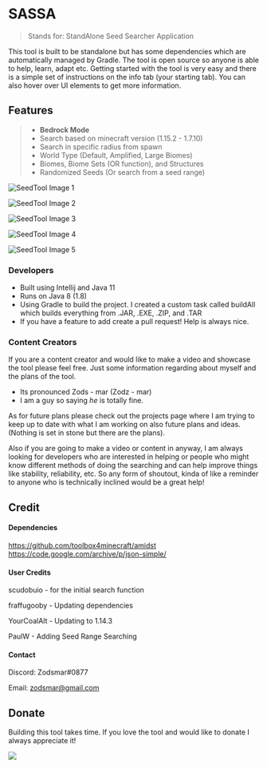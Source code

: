 # SASSA 

> Stands for: StandAlone Seed Searcher Application

This tool is built to be standalone but has some dependencies which are automatically managed by Gradle. The tool is open source so anyone is able to help, learn, adapt etc.
Getting started with the tool is very easy and there is a simple set of instructions on the info tab (your starting tab). You can
also hover over UI elements to get more information.

## Features

> - **Bedrock Mode**
> - Search based on minecraft version (1.15.2 - 1.7.10)
> - Search in specific radius from spawn
> - World Type (Default, Amplified, Large Biomes)
> - Biomes, Biome Sets (OR function), and Structures
> - Randomized Seeds (Or search from a seed range)


![SeedTool Image 1](https://imgur.com/a/O1NrAxF)

![SeedTool Image 2](https://imgur.com/a/kYzIveX)

![SeedTool Image 3](https://imgur.com/a/hmI5Hgz)

![SeedTool Image 4](https://imgur.com/a/W6NNLYi)

![SeedTool Image 5](https://imgur.com/a/MXpEFJa)

### Developers

- Built using Intellij and Java 11
- Runs on Java 8 (1.8)
- Using Gradle to build the project. I created a custom task called buildAll which 
builds everything from .JAR, .EXE, .ZIP, and .TAR
- If you have a feature to add create a pull request! Help is always nice.

### Content Creators

If you are a content creator and would like to make a video and showcase the tool please feel free. 
Just some information regarding about myself and the plans of the tool.

- Its pronounced Zods - mar (Zodz - mar)
- I am a guy so saying *he* is totally fine.

As for future plans please check out the projects page where I am trying to keep up to date with what
I am working on also future plans and ideas. (Nothing is set in stone but there are the plans).

Also if you are going to make a video or content in anyway, I am always looking for developers who
are interested in helping or people who might know different methods of doing the searching and can help
improve things like stability, reliability, etc. So any form of shoutout, kinda of like a reminder to anyone
who is technically inclined would be a great help!

## Credit

#### Dependencies
https://github.com/toolbox4minecraft/amidst
https://code.google.com/archive/p/json-simple/

#### User Credits
scudobuio - for the initial search function

fraffugooby - Updating dependencies

YourCoalAlt - Updating to 1.14.3

PaulW - Adding Seed Range Searching

#### Contact

Discord: Zodsmar#0877

Email: zodsmar@gmail.com

## Donate

Building this tool takes time. If you love the tool and would like to donate I always appreciate it!

[![](https://www.paypalobjects.com/en_US/i/btn/btn_donateCC_LG.gif)](https://www.paypal.com/cgi-bin/webscr?cmd=_donations&business=W9E3YQAKQWC34&currency_code=CAD&source=url)
